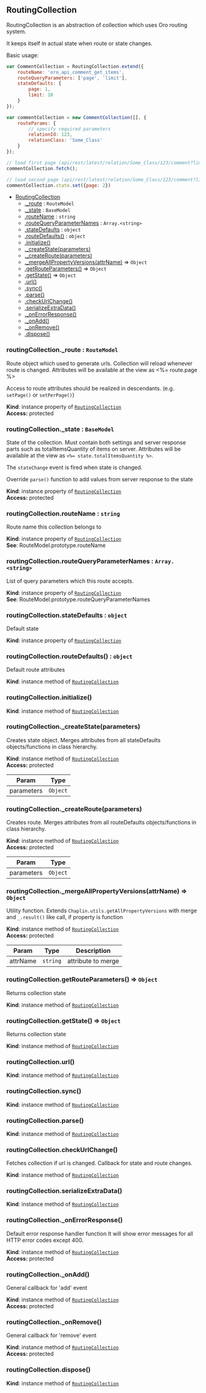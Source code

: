 <a name="module_RoutingCollection"></a>
## RoutingCollection
RoutingCollection is an abstraction of collection which uses Oro routing system.It keeps itself in actual state when route or state changes.Basic usage:```javascriptvar CommentCollection = RoutingCollection.extend({    routeName: 'oro_api_comment_get_items',    routeQueryParameters: ['page', 'limit'],    stateDefaults: {        page: 1,        limit: 10    }});var commentCollection = new CommentCollection([], {    routeParams: {        // specify required parameters        relationId: 123,        relationClass: 'Some_Class'    }});// load first page (api/rest/latest/relation/Some_Class/123/comment?limit=10&page=1)commentCollection.fetch();// load second page (api/rest/latest/relation/Some_Class/123/comment?limit=10&page=2)commentCollection.state.set({page: 2})```


* [RoutingCollection](#module_RoutingCollection)
  * [._route](#module_RoutingCollection#_route) : <code>RouteModel</code>
  * [._state](#module_RoutingCollection#_state) : <code>BaseModel</code>
  * [.routeName](#module_RoutingCollection#routeName) : <code>string</code>
  * [.routeQueryParameterNames](#module_RoutingCollection#routeQueryParameterNames) : <code>Array.&lt;string&gt;</code>
  * [.stateDefaults](#module_RoutingCollection#stateDefaults) : <code>object</code>
  * [.routeDefaults()](#module_RoutingCollection#routeDefaults) : <code>object</code>
  * [.initialize()](#module_RoutingCollection#initialize)
  * [._createState(parameters)](#module_RoutingCollection#_createState)
  * [._createRoute(parameters)](#module_RoutingCollection#_createRoute)
  * [._mergeAllPropertyVersions(attrName)](#module_RoutingCollection#_mergeAllPropertyVersions) ⇒ <code>Object</code>
  * [.getRouteParameters()](#module_RoutingCollection#getRouteParameters) ⇒ <code>Object</code>
  * [.getState()](#module_RoutingCollection#getState) ⇒ <code>Object</code>
  * [.url()](#module_RoutingCollection#url)
  * [.sync()](#module_RoutingCollection#sync)
  * [.parse()](#module_RoutingCollection#parse)
  * [.checkUrlChange()](#module_RoutingCollection#checkUrlChange)
  * [.serializeExtraData()](#module_RoutingCollection#serializeExtraData)
  * [._onErrorResponse()](#module_RoutingCollection#_onErrorResponse)
  * [._onAdd()](#module_RoutingCollection#_onAdd)
  * [._onRemove()](#module_RoutingCollection#_onRemove)
  * [.dispose()](#module_RoutingCollection#dispose)

<a name="module_RoutingCollection#_route"></a>
### routingCollection._route : <code>RouteModel</code>
Route object which used to generate urls. Collection will reload whenever route is changed.Attributes will be available at the view as <%= route.page %>Access to route attributes should be realized in descendants. (e.g. `setPage()` or `setPerPage()`)

**Kind**: instance property of <code>[RoutingCollection](#module_RoutingCollection)</code>  
**Access:** protected  
<a name="module_RoutingCollection#_state"></a>
### routingCollection._state : <code>BaseModel</code>
State of the collection. Must contain both settings and server response parts such as totalItemsQuantity of itemson server. Attributes will be available at the view as `<%= state.totalItemsQuantity %>`.The `stateChange` event is fired when state is changed.Override `parse()` function to add values from server response to the state

**Kind**: instance property of <code>[RoutingCollection](#module_RoutingCollection)</code>  
**Access:** protected  
<a name="module_RoutingCollection#routeName"></a>
### routingCollection.routeName : <code>string</code>
Route name this collection belongs to

**Kind**: instance property of <code>[RoutingCollection](#module_RoutingCollection)</code>  
**See**: RouteModel.prototype.routeName  
<a name="module_RoutingCollection#routeQueryParameterNames"></a>
### routingCollection.routeQueryParameterNames : <code>Array.&lt;string&gt;</code>
List of query parameters which this route accepts.

**Kind**: instance property of <code>[RoutingCollection](#module_RoutingCollection)</code>  
**See**: RouteModel.prototype.routeQueryParameterNames  
<a name="module_RoutingCollection#stateDefaults"></a>
### routingCollection.stateDefaults : <code>object</code>
Default state

**Kind**: instance property of <code>[RoutingCollection](#module_RoutingCollection)</code>  
<a name="module_RoutingCollection#routeDefaults"></a>
### routingCollection.routeDefaults() : <code>object</code>
Default route attributes

**Kind**: instance method of <code>[RoutingCollection](#module_RoutingCollection)</code>  
<a name="module_RoutingCollection#initialize"></a>
### routingCollection.initialize()
**Kind**: instance method of <code>[RoutingCollection](#module_RoutingCollection)</code>  
<a name="module_RoutingCollection#_createState"></a>
### routingCollection._createState(parameters)
Creates state object. Merges attributes from all stateDefaults objects/functions in class hierarchy.

**Kind**: instance method of <code>[RoutingCollection](#module_RoutingCollection)</code>  
**Access:** protected  

| Param | Type |
| --- | --- |
| parameters | <code>Object</code> | 

<a name="module_RoutingCollection#_createRoute"></a>
### routingCollection._createRoute(parameters)
Creates route. Merges attributes from all routeDefaults objects/functions in class hierarchy.

**Kind**: instance method of <code>[RoutingCollection](#module_RoutingCollection)</code>  
**Access:** protected  

| Param | Type |
| --- | --- |
| parameters | <code>Object</code> | 

<a name="module_RoutingCollection#_mergeAllPropertyVersions"></a>
### routingCollection._mergeAllPropertyVersions(attrName) ⇒ <code>Object</code>
Utility function. Extends `Chaplin.utils.getAllPropertyVersions` with merge and `_.result()` like call,if property is function

**Kind**: instance method of <code>[RoutingCollection](#module_RoutingCollection)</code>  
**Access:** protected  

| Param | Type | Description |
| --- | --- | --- |
| attrName | <code>string</code> | attribute to merge |

<a name="module_RoutingCollection#getRouteParameters"></a>
### routingCollection.getRouteParameters() ⇒ <code>Object</code>
Returns collection state

**Kind**: instance method of <code>[RoutingCollection](#module_RoutingCollection)</code>  
<a name="module_RoutingCollection#getState"></a>
### routingCollection.getState() ⇒ <code>Object</code>
Returns collection state

**Kind**: instance method of <code>[RoutingCollection](#module_RoutingCollection)</code>  
<a name="module_RoutingCollection#url"></a>
### routingCollection.url()
**Kind**: instance method of <code>[RoutingCollection](#module_RoutingCollection)</code>  
<a name="module_RoutingCollection#sync"></a>
### routingCollection.sync()
**Kind**: instance method of <code>[RoutingCollection](#module_RoutingCollection)</code>  
<a name="module_RoutingCollection#parse"></a>
### routingCollection.parse()
**Kind**: instance method of <code>[RoutingCollection](#module_RoutingCollection)</code>  
<a name="module_RoutingCollection#checkUrlChange"></a>
### routingCollection.checkUrlChange()
Fetches collection if url is changed.Callback for state and route changes.

**Kind**: instance method of <code>[RoutingCollection](#module_RoutingCollection)</code>  
<a name="module_RoutingCollection#serializeExtraData"></a>
### routingCollection.serializeExtraData()
**Kind**: instance method of <code>[RoutingCollection](#module_RoutingCollection)</code>  
<a name="module_RoutingCollection#_onErrorResponse"></a>
### routingCollection._onErrorResponse()
Default error response handler functionIt will show error messages for all HTTP error codes except 400.

**Kind**: instance method of <code>[RoutingCollection](#module_RoutingCollection)</code>  
**Access:** protected  
<a name="module_RoutingCollection#_onAdd"></a>
### routingCollection._onAdd()
General callback for 'add' event

**Kind**: instance method of <code>[RoutingCollection](#module_RoutingCollection)</code>  
**Access:** protected  
<a name="module_RoutingCollection#_onRemove"></a>
### routingCollection._onRemove()
General callback for 'remove' event

**Kind**: instance method of <code>[RoutingCollection](#module_RoutingCollection)</code>  
**Access:** protected  
<a name="module_RoutingCollection#dispose"></a>
### routingCollection.dispose()
**Kind**: instance method of <code>[RoutingCollection](#module_RoutingCollection)</code>  

